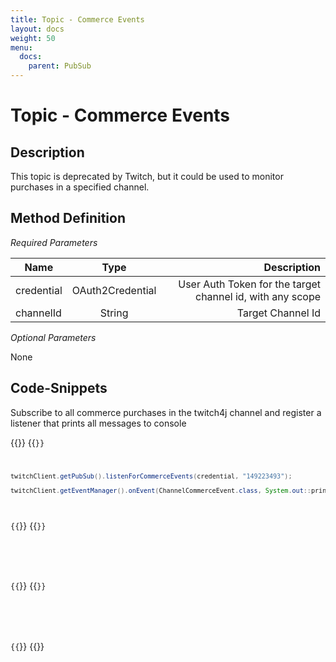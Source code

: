 ```yaml
---
title: Topic - Commerce Events
layout: docs
weight: 50
menu: 
  docs:
    parent: PubSub
---
```


# Topic - Commerce Events

## Description

This topic is deprecated by Twitch, but it could be used to monitor purchases in a specified channel. 

## Method Definition

*Required Parameters*

| Name          | Type      | Description  |
| ------------- |:---------:| -----------------:|
| credential | OAuth2Credential | User Auth Token for the target channel id, with any scope |
| channelId | String | Target Channel Id |

*Optional Parameters*

None

## Code-Snippets

Subscribe to all commerce purchases in the twitch4j channel and register a listener that prints all messages to console

{{<codeblocks>}}
{{<code Java>}}
```java
twitchClient.getPubSub().listenForCommerceEvents(credential, "149223493");

twitchClient.getEventManager().onEvent(ChannelCommerceEvent.class, System.out::println);
```
{{</code>}}
{{<code Groovy>}}
```groovy

```
{{</code>}}
{{<code Kotlin>}}
```kotlin

```
{{</code>}}
{{</codeblocks>}}
